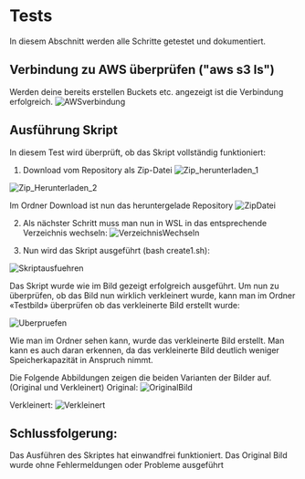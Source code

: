 # Tests
In diesem Abschnitt werden alle Schritte getestet und dokumentiert. 

## Verbindung zu AWS überprüfen ("aws s3 ls")
Werden deine bereits erstellen Buckets etc. angezeigt ist die Verbindung erfolgreich.
![AWSverbindung]( https://github.com/markokokoko/Projekt-Modul-346/blob/main/Bilder/AWSverbindung.png)


## Ausführung Skript
In diesem Test wird überprüft, ob das Skript vollständig funktioniert:

1.	Download vom Repository als Zip-Datei
![Zip_herunterladen_1](https://github.com/markokokoko/ProjektM346/blob/main/Bilder/Zip_Herunterladen_1.png)

![Zip_Herunterladen_2](https://github.com/markokokoko/ProjektM346/blob/main/Bilder/Zip_herunterladen_2.png)

Im Ordner Download ist nun das heruntergelade Repository 
![ZipDatei]( https://github.com/markokokoko/ProjektM346/blob/main/Bilder/ZipDatei.png)

2.	Als nächster Schritt muss man nun in WSL in das entsprechende Verzeichnis wechseln:
![VerzeichnisWechseln](https://github.com/markokokoko/ProjektM346/blob/main/Bilder/verzeichnisWechseln.png)

3.	Nun wird das Skript ausgeführt (bash create1.sh):

![Skriptausfuehren](https://github.com/markokokoko/ProjektM346/blob/main/Bilder/Skriptausgefuehrt.png)

Das Skript wurde wie im Bild gezeigt erfolgreich ausgeführt. Um nun zu überprüfen, ob das Bild nun wirklich verkleinert wurde, kann man im Ordner «Testbild» überprüfen ob das verkleinerte Bild erstellt wurde:

![Uberpruefen](https://github.com/markokokoko/ProjektM346/blob/main/Bilder/Ueberpruefen.png)

Wie man im Ordner sehen kann, wurde das verkleinerte Bild erstellt. Man kann es auch daran erkennen, da das verkleinerte Bild deutlich weniger Speicherkapazität in Anspruch nimmt. 


Die Folgende Abbildungen zeigen die beiden Varianten der Bilder auf. (Original und Verkleinert)
Original:
![OriginalBild](https://github.com/markokokoko/ProjektM346/blob/main/Bilder/OriginalBild.png)

Verkleinert:
![Verkleinert](https://github.com/markokokoko/ProjektM346/blob/main/Bilder/VerkleinertBild.png)

## Schlussfolgerung:
Das Ausführen des Skriptes hat einwandfrei funktioniert. Das Original Bild wurde ohne Fehlermeldungen oder Probleme ausgeführt
